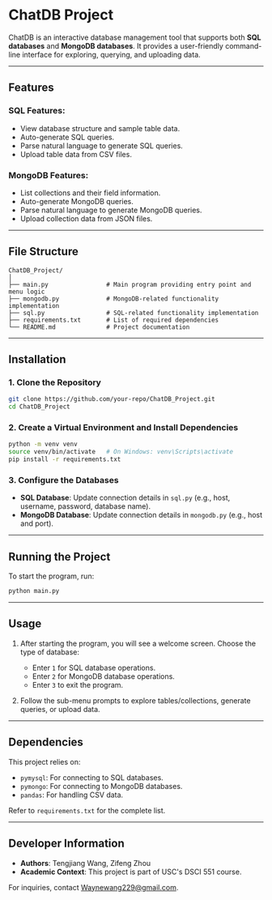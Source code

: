 
# **ChatDB Project**

ChatDB is an interactive database management tool that supports both **SQL databases** and **MongoDB databases**. It provides a user-friendly command-line interface for exploring, querying, and uploading data.

---

## **Features**
### **SQL Features:**
- View database structure and sample table data.
- Auto-generate SQL queries.
- Parse natural language to generate SQL queries.
- Upload table data from CSV files.

### **MongoDB Features:**
- List collections and their field information.
- Auto-generate MongoDB queries.
- Parse natural language to generate MongoDB queries.
- Upload collection data from JSON files.

---

## **File Structure**
```plaintext
ChatDB_Project/
│
├── main.py                # Main program providing entry point and menu logic
├── mongodb.py             # MongoDB-related functionality implementation
├── sql.py                 # SQL-related functionality implementation
├── requirements.txt       # List of required dependencies
└── README.md              # Project documentation
```

---

## **Installation**
### 1. Clone the Repository
```bash
git clone https://github.com/your-repo/ChatDB_Project.git
cd ChatDB_Project
```

### 2. Create a Virtual Environment and Install Dependencies
```bash
python -m venv venv
source venv/bin/activate   # On Windows: venv\Scripts\activate
pip install -r requirements.txt
```

### 3. Configure the Databases
- **SQL Database**: Update connection details in `sql.py` (e.g., host, username, password, database name).
- **MongoDB Database**: Update connection details in `mongodb.py` (e.g., host and port).

---

## **Running the Project**
To start the program, run:
```bash
python main.py
```

---

## **Usage**
1. After starting the program, you will see a welcome screen. Choose the type of database:
   - Enter `1` for SQL database operations.
   - Enter `2` for MongoDB database operations.
   - Enter `3` to exit the program.

2. Follow the sub-menu prompts to explore tables/collections, generate queries, or upload data.

---

## **Dependencies**
This project relies on:
- `pymysql`: For connecting to SQL databases.
- `pymongo`: For connecting to MongoDB databases.
- `pandas`: For handling CSV data.

Refer to `requirements.txt` for the complete list.

---

## **Developer Information**
- **Authors**: Tengjiang Wang, Zifeng Zhou
- **Academic Context**: This project is part of USC's DSCI 551 course.

For inquiries, contact [Waynewang229@gmail.com](mailto:Waynewang229@gmail.com).
